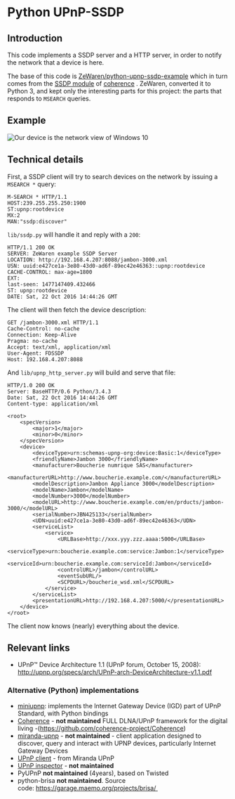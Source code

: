 # Python UPnP-SSDP

## Introduction

This code implements a SSDP server and a HTTP server, in order to notify the network that a device is here.

The base of this code is [ZeWaren/python-upnp-ssdp-example](https://github.com/ZeWaren/python-upnp-ssdp-example) which in turn comes from the [SSDP module](https://github.com/palfrey/coherence/blob/master/coherence/upnp/core/ssdp.py) of [coherence](http://coherence.beebits.net) .
ZeWaren, converted it to Python 3, and kept only the interesting parts for this project: the parts that responds to `MSEARCH` queries.

## Example

![Our device is the network view of Windows 10](a-upnp-device-visible-in-the-network-center-of-windows-10.png "Our device is the network view ofWindows 10")

## Technical details

First, a SSDP client will try to search devices on the network by issuing
a `MSEARCH *` query:

    M-SEARCH * HTTP/1.1
    HOST:239.255.255.250:1900
    ST:upnp:rootdevice
    MX:2
    MAN:"ssdp:discover"

`lib/ssdp.py` will handle it and reply with a `200`:

    HTTP/1.1 200 OK
    SERVER: ZeWaren example SSDP Server
    LOCATION: http://192.168.4.207:8088/jambon-3000.xml
    USN: uuid:e427ce1a-3e80-43d0-ad6f-89ec42e46363::upnp:rootdevice
    CACHE-CONTROL: max-age=1800
    EXT: 
    last-seen: 1477147409.432466
    ST: upnp:rootdevice
    DATE: Sat, 22 Oct 2016 14:44:26 GMT

The client will then fetch the device description:

    GET /jambon-3000.xml HTTP/1.1
    Cache-Control: no-cache
    Connection: Keep-Alive
    Pragma: no-cache
    Accept: text/xml, application/xml
    User-Agent: FDSSDP
    Host: 192.168.4.207:8088


And `lib/upnp_http_server.py` will build and serve that file:

    HTTP/1.0 200 OK
    Server: BaseHTTP/0.6 Python/3.4.3
    Date: Sat, 22 Oct 2016 14:44:26 GMT
    Content-type: application/xml
    
    <root>
        <specVersion>
            <major>1</major>
            <minor>0</minor>
        </specVersion>
        <device>
            <deviceType>urn:schemas-upnp-org:device:Basic:1</deviceType>
            <friendlyName>Jambon 3000</friendlyName>
            <manufacturer>Boucherie numrique SAS</manufacturer>
            <manufacturerURL>http://www.boucherie.example.com/</manufacturerURL>
            <modelDescription>Jambon Appliance 3000</modelDescription>
            <modelName>Jambon</modelName>
            <modelNumber>3000</modelNumber>
            <modelURL>http://www.boucherie.example.com/en/prducts/jambon-3000/</modelURL>
            <serialNumber>JBN425133</serialNumber>
            <UDN>uuid:e427ce1a-3e80-43d0-ad6f-89ec42e46363</UDN>
            <serviceList>
                <service>
                    <URLBase>http://xxx.yyy.zzz.aaaa:5000</URLBase>
                    <serviceType>urn:boucherie.example.com:service:Jambon:1</serviceType>
                    <serviceId>urn:boucherie.example.com:serviceId:Jambon</serviceId>
                    <controlURL>/jambon</controlURL>
                    <eventSubURL/>
                    <SCPDURL>/boucherie_wsd.xml</SCPDURL>
                </service>
            </serviceList>
            <presentationURL>http://192.168.4.207:5000/</presentationURL>
        </device>
    </root>

The client now knows (nearly) everything about the device.

## Relevant links

 * UPnP™ Device Architecture 1.1 (UPnP forum, October 15, 2008): http://upnp.org/specs/arch/UPnP-arch-DeviceArchitecture-v1.1.pdf

### Alternative (Python) implementations
 * [miniupnp](http://miniupnp.free.fr/): implements the Internet Gateway Device (IGD) part of UPnP Standard, with Python bindings 
 * [Coherence](https://pypi.python.org/pypi/Coherence ) - **not maintained** FULL DLNA/UPnP framework for the digital living -(https://github.com/coherence-project/Coherence)
 * [miranda-upnp](https://github.com/0x90/miranda-upnp) - **not maintained** - client application designed to discover, query and interact with UPNP devices, particularly Internet Gateway Devices
 * [UPnP client](https://github.com/skatkov/upnp-client-lib) - from Miranda UPnP
 * [UPnP inspector](https://pypi.python.org/pypi/UPnP-Inspector) - **not maintained**
 * PyUPnP **not maintained** (4years), based on Twisted 
 * python-brisa  **not maintained**. Source code: https://garage.maemo.org/projects/brisa/ 
 
 
 
 
 
